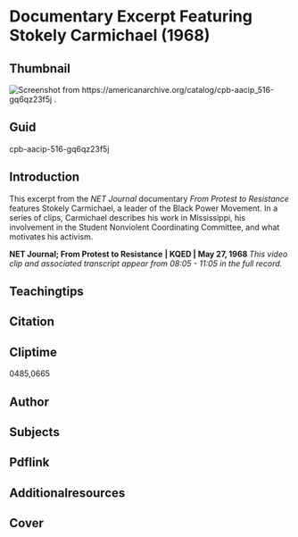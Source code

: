 # Documentary Excerpt Featuring Stokely Carmichael (1968)

## Thumbnail

![Screenshot from https://americanarchive.org/catalog/cpb-aacip_516-gq6qz23f5j
.](https://s3.amazonaws.com/americanarchive.org/primary_source_sets/6_Student-Protests.jpg "Screenshot from https://americanarchive.org/catalog/cpb-aacip_516-gq6qz23f5j
.")

## Guid
cpb-aacip-516-gq6qz23f5j

## Introduction

This excerpt from the *NET Journal* documentary *From Protest to Resistance* features Stokely Carmichael, a leader of the Black Power Movement. In a series of clips, Carmichael describes his work in Mississippi, his involvement in the Student Nonviolent Coordinating Committee, and what motivates his activism. 

<b>NET Journal; From Protest to Resistance</b>
<b>| KQED | May 27, 1968 </b>
<i>This video clip and associated transcript appear from 08:05 - 11:05 in the full record.</i>

## Teachingtips

## Citation

## Cliptime

0485,0665

## Author
## Subjects
## Pdflink
## Additionalresources
## Cover
